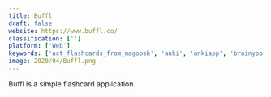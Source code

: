 ```yaml
---
title: Buffl
draft: false 
website: https://www.buffl.co/
classification: ['']
platform: ['Web']
keywords: ['act_flashcards_from_magoosh', 'anki', 'ankiapp', 'brainyoo', 'brainscape', 'class_solver', 'classmint', 'cleverdeck', 'codecode_ninja', 'flashtabs', 'flashcards_bot', 'lingq', 'memostack', 'memrise', 'quizlet', 'remember', 'simple_cards', 'skive', 'soyoulearn', 'sow_chrome', 'studyblue']
image: 2020/04/Buffl.png
---
```

Buffl is a simple flashcard application.